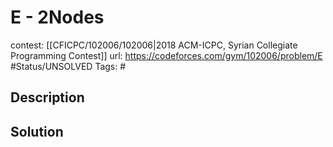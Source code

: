 # E - 2Nodes

contest: [[CFICPC/102006/102006|2018 ACM-ICPC, Syrian Collegiate Programming Contest]]
url: https://codeforces.com/gym/102006/problem/E
#Status/UNSOLVED
Tags: #

## Description

## Solution

